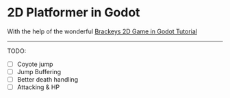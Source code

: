 # 2D Platformer in Godot

With the help of the wonderful [Brackeys 2D Game in Godot Tutorial](https://youtu.be/LOhfqjmasi0?si=oVcNUFcrq1Ulpkjm)

---

TODO:

- [ ] Coyote jump
- [ ] Jump Buffering
- [ ] Better death handling
- [ ] Attacking & HP
